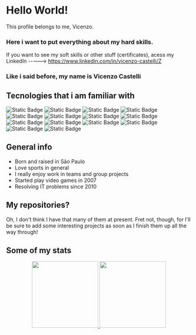 # Hello World!
 This profile belongs to me, Vicenzo.

### Here i want to put everything about my hard skills.
If you want to see my soft skills or other stuff (certificates), acess my LinkedIn -----> https://www.linkedin.com/in/vicenzo-castelli/Z

### Like i said before, my name is Vicenzo Castelli
## Tecnologies that i am familiar with



![Static Badge](https://img.shields.io/badge/HTML5-%23f16529?style=for-the-badge&logo=html5&logoColor=white)
![Static Badge](https://img.shields.io/badge/CSS3-%232a65f1?style=for-the-badge&logo=css3&logoColor=white)
![Static Badge](https://img.shields.io/badge/JS-%23f0db4e?style=for-the-badge&logo=javascript&logoColor=%23323230)
![Static Badge](https://img.shields.io/badge/TS-%233178c6?style=for-the-badge&logo=typescript&logoColor=white)
![Static Badge](https://img.shields.io/badge/Java-%230c1a33?style=for-the-badge&logo=openjdk&logoColor=white)
![Static Badge](https://img.shields.io/badge/PHP-336699?style=for-the-badge&logo=PHP&logoColor=white)
![Static Badge](https://img.shields.io/badge/Angular-%23de0031?style=for-the-badge&logo=angular&logoColor=white)
![Static Badge](https://img.shields.io/badge/Dart-%2358b7f1?style=for-the-badge&logo=dart&logoColor=white)
![Static Badge](https://img.shields.io/badge/Flutter-%2347d2fd?style=for-the-badge&logo=flutter&logoColor=white)
![Static Badge](https://img.shields.io/badge/Kotlin-%23816ee2?style=for-the-badge&logo=kotlin&logoColor=white)
![Static Badge](https://img.shields.io/badge/Oracle%20Database-%23e32024?style=for-the-badge&logo=oracle&logoColor=white)
![Static Badge](https://img.shields.io/badge/Salesforce%20Database-00a8ff?style=for-the-badge&logo=salesforce&logoColor=white)
![Static Badge](https://img.shields.io/badge/MySQL-%2300758f?style=for-the-badge&logo=mysql&logoColor=white)
![Static Badge](https://img.shields.io/badge/Cisco%20Packet%20Tracer-%23049fd8?style=for-the-badge&logo=cisco&logoColor=white)

## General info

- Born and raised in São Paulo
- Love sports in general
- I really enjoy work in teams and group projects
- Started play video games in 2007
- Resolving IT problems since 2010

## My repositories?

Oh, I don't think I have that many of them at present. Fret not, though, for I'll be sure to add some interesting projects as soon as I finish them up all the way through!

## Some of my stats

<p align="center">
<a href="https://github.com/pedrotura">
  <img height="180em" src="https://github-readme-stats-eight-theta.vercel.app/api?username=pedrotura&show_icons=true&theme=algolia&include_all_commits=true&count_private=true"/>
  <img height="180em" src="https://github-readme-stats-eight-theta.vercel.app/api/top-langs/?username=pedrotura&layout=compact&langs_count=8&theme=algolia"/>
</a>
</p>
